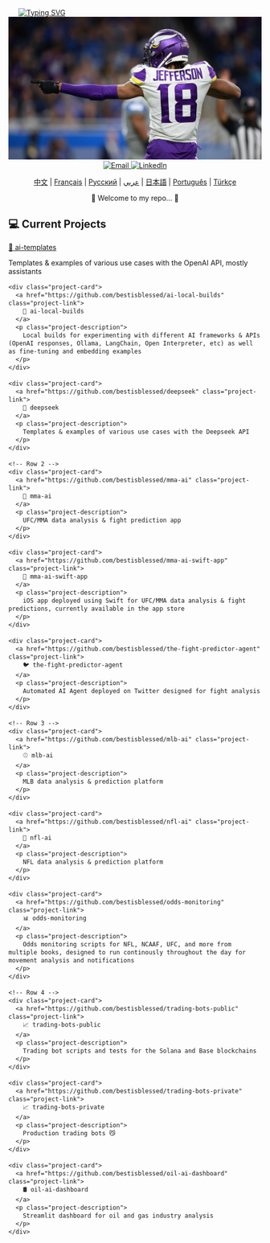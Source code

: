 <div align="left" style="margin-left: 20px;">
    <a href="https://github.com/bestisblessed">
        <!-- <img src="https://readme-typing-svg.demolab.com?font=Georgia&size=20&duration=2500&pause=200&color=800080&background=FFFFFF00&multiline=true&width=500&height=80&lines=Tyler+Durette;I+like+AI+Stuff+and+Sports.." alt="Typing SVG" /> -->
        <img src="https://readme-typing-svg.demolab.com?font=Georgia&size=20&duration=2500&pause=200&color=800080&background=FFFFFF00&multiline=true&width=500&height=80&lines=Tyler+Durette;AI%2C+Algorithms%2C+Automation%2C+Sports.." alt="Typing SVG" />
        <!-- AI, Algos, Automation, Sports... -->
    </a>
</div>

<div align="center">
    <img src="images/justin-jefferson-2.jpg" alt="Justin Jefferson" width="700"/>
    <br>
    <a href="mailto:tyler.durette@gmail.com">
        <img src="https://img.shields.io/badge/-Email-red?style=flat-square&logo=gmail&logoColor=white" alt="Email" />
    </a>
    <a href="https://www.linkedin.com/in/tyler-durette-43b54317a/">
        <img src="https://img.shields.io/badge/-LinkedIn-blue?style=flat-square&logo=linkedin" alt="LinkedIn" />
    </a>
</div>


<p align="center">
    <a href="https://github.com/bestisblessed/bestisblessed/blob/main/README_CN.md">中文</a> |
    <a href="https://github.com/bestisblessed/bestisblessed/blob/main/README_FR.md">Français</a> |
    <a href="https://github.com/bestisblessed/bestisblessed/blob/main/README_RU.md">Русский</a> |
    <a href="https://github.com/bestisblessed/bestisblessed/blob/main/README_AR.md">عربي</a> |
    <a href="https://github.com/bestisblessed/bestisblessed/blob/main/README_JP.md">日本語</a> |
    <a href="https://github.com/bestisblessed/bestisblessed/blob/main/README_PTBR.md">Português</a> |
    <a href="https://github.com/bestisblessed/bestisblessed/blob/main/README_TR.md">Türkçe</a>
</p>
<p align="center">🚀 Welcome to my repo... 🚀</p>

<body>
  <h2>💻 Current Projects</h2>

  <div class="projects-grid">
    <!-- Row 1 -->
    <div class="project-card">
      <a href="https://github.com/bestisblessed/ai-templates" class="project-link">
        🤖 ai-templates
      </a>
      <p class="project-description">
        Templates & examples of various use cases with the OpenAI API, mostly assistants
      </p>
    </div>

    <div class="project-card">
      <a href="https://github.com/bestisblessed/ai-local-builds" class="project-link">
        🤖 ai-local-builds
      </a>
      <p class="project-description">
        Local builds for experimenting with different AI frameworks & APIs (OpenAI responses, Ollama, LangChain, Open Interpreter, etc) as well as fine-tuning and embedding examples
      </p>
    </div>

    <div class="project-card">
      <a href="https://github.com/bestisblessed/deepseek" class="project-link">
        🤖 deepseek
      </a>
      <p class="project-description">
        Templates & examples of various use cases with the Deepseek API
      </p>
    </div>

    <!-- Row 2 -->
    <div class="project-card">
      <a href="https://github.com/bestisblessed/mma-ai" class="project-link">
        🥊 mma-ai
      </a>
      <p class="project-description">
        UFC/MMA data analysis & fight prediction app
      </p>
    </div>

    <div class="project-card">
      <a href="https://github.com/bestisblessed/mma-ai-swift-app" class="project-link">
        📱 mma-ai-swift-app
      </a>
      <p class="project-description">
        iOS app deployed using Swift for UFC/MMA data analysis & fight predictions, currently available in the app store
      </p>
    </div>

    <div class="project-card">
      <a href="https://github.com/bestisblessed/the-fight-predictor-agent" class="project-link">
        🐦 the-fight-predictor-agent
      </a>
      <p class="project-description">
        Automated AI Agent deployed on Twitter designed for fight analysis
      </p>
    </div>

    <!-- Row 3 -->
    <div class="project-card">
      <a href="https://github.com/bestisblessed/mlb-ai" class="project-link">
        ⚾ mlb-ai
      </a>
      <p class="project-description">
        MLB data analysis & prediction platform
      </p>
    </div>

    <div class="project-card">
      <a href="https://github.com/bestisblessed/nfl-ai" class="project-link">
        🏈 nfl-ai
      </a>
      <p class="project-description">
        NFL data analysis & prediction platform
      </p>
    </div>

    <div class="project-card">
      <a href="https://github.com/bestisblessed/odds-monitoring" class="project-link">
        📊 odds-monitoring
      </a>
      <p class="project-description">
        Odds monitoring scripts for NFL, NCAAF, UFC, and more from multiple books, designed to run continously throughout the day for movement analysis and notifications
      </p>
    </div>

    <!-- Row 4 -->
    <div class="project-card">
      <a href="https://github.com/bestisblessed/trading-bots-public" class="project-link">
        📈 trading-bots-public
      </a>
      <p class="project-description">
        Trading bot scripts and tests for the Solana and Base blockchains
      </p>
    </div>

    <div class="project-card">
      <a href="https://github.com/bestisblessed/trading-bots-private" class="project-link">
        📈 trading-bots-private
      </a>
      <p class="project-description">
        Production trading bots 😼
      </p>
    </div>

    <div class="project-card">
      <a href="https://github.com/bestisblessed/oil-ai-dashboard" class="project-link">
        🛢️ oil-ai-dashboard
      </a>
      <p class="project-description">
        Streamlit dashboard for oil and gas industry analysis
      </p>
    </div>
  </div>
</body>
</html>
